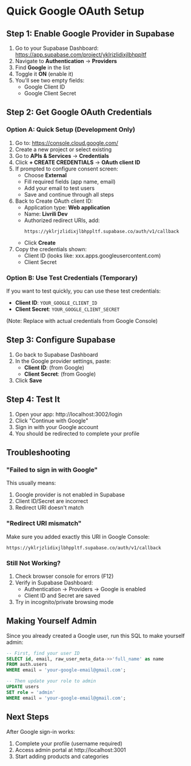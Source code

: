# Quick Google OAuth Setup

## Step 1: Enable Google Provider in Supabase

1. Go to your Supabase Dashboard: https://app.supabase.com/project/yklrjzlidixjlbhppltf
2. Navigate to **Authentication** → **Providers**
3. Find **Google** in the list
4. Toggle it **ON** (enable it)
5. You'll see two empty fields:
   - Google Client ID
   - Google Client Secret

## Step 2: Get Google OAuth Credentials

### Option A: Quick Setup (Development Only)
1. Go to: https://console.cloud.google.com/
2. Create a new project or select existing
3. Go to **APIs & Services** → **Credentials**
4. Click **+ CREATE CREDENTIALS** → **OAuth client ID**
5. If prompted to configure consent screen:
   - Choose **External**
   - Fill required fields (app name, email)
   - Add your email to test users
   - Save and continue through all steps
6. Back to Create OAuth client ID:
   - Application type: **Web application**
   - Name: **Livrili Dev**
   - Authorized redirect URIs, add:
     ```
     https://yklrjzlidixjlbhppltf.supabase.co/auth/v1/callback
     ```
   - Click **Create**
7. Copy the credentials shown:
   - Client ID (looks like: xxx.apps.googleusercontent.com)
   - Client Secret

### Option B: Use Test Credentials (Temporary)
If you want to test quickly, you can use these test credentials:
- **Client ID**: `YOUR_GOOGLE_CLIENT_ID`
- **Client Secret**: `YOUR_GOOGLE_CLIENT_SECRET`

(Note: Replace with actual credentials from Google Console)

## Step 3: Configure Supabase

1. Go back to Supabase Dashboard
2. In the Google provider settings, paste:
   - **Client ID**: (from Google)
   - **Client Secret**: (from Google)
3. Click **Save**

## Step 4: Test It

1. Open your app: http://localhost:3002/login
2. Click "Continue with Google"
3. Sign in with your Google account
4. You should be redirected to complete your profile

## Troubleshooting

### "Failed to sign in with Google"
This usually means:
1. Google provider is not enabled in Supabase
2. Client ID/Secret are incorrect
3. Redirect URI doesn't match

### "Redirect URI mismatch"
Make sure you added exactly this URI in Google Console:
```
https://yklrjzlidixjlbhppltf.supabase.co/auth/v1/callback
```

### Still Not Working?
1. Check browser console for errors (F12)
2. Verify in Supabase Dashboard:
   - Authentication → Providers → Google is enabled
   - Client ID and Secret are saved
3. Try in incognito/private browsing mode

## Making Yourself Admin

Since you already created a Google user, run this SQL to make yourself admin:

```sql
-- First, find your user ID
SELECT id, email, raw_user_meta_data->>'full_name' as name 
FROM auth.users 
WHERE email = 'your-google-email@gmail.com';

-- Then update your role to admin
UPDATE users 
SET role = 'admin' 
WHERE email = 'your-google-email@gmail.com';
```

## Next Steps

After Google sign-in works:
1. Complete your profile (username required)
2. Access admin portal at http://localhost:3001
3. Start adding products and categories